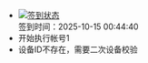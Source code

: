 - [![签到状态](https://github.com/p7wm/Cloud189-Actions/actions/workflows/main.yml/badge.svg?branch=main)](https://github.com/p7wm/Cloud189-Actions/actions/workflows/main.yml) <br> 签到时间：2025-10-15 00:44:40
- 开始执行帐号1
- 设备ID不存在，需要二次设备校验
